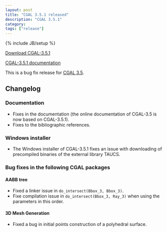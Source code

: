 ```yaml
---
layout: post
title: "CGAL 3.5.1 released"
description: "CGAL 3.5.1"
category:
tags: ["release"]
---
```

{% include JB/setup %}

<i class="glyphicon glyphicon-download"></i>
<a href="https://github.com/CGAL/cgal/releases/tag/releases%2FCGAL-3.5.1">Download CGAL-3.5.1</a>

<i class="glyphicon glyphicon-book"></i>
<a href="https://doc.cgal.org/Manual/3.5.1/doc_html/cgal_manual/packages.html">CGAL-3.5.1 documentation</a>

<p>This is a bug fix release for <a href="../../../../2009/10/05/cgal-35">CGAL 3.5</a>.</p>

<div class="product-detail-info" markdown="1">

## Changelog

### Documentation

-   Fixes in the documentation (the online documentation of CGAL-3.5 is
    now based on CGAL-3.5.1).
-   Fixes to the bibliographic references.

### Windows installer

-   The Windows installer of CGAL-3.5.1 fixes an issue with downloading
    of precompiled binaries of the external library TAUCS.

### Bug fixes in the following CGAL packages

#### AABB tree

-   Fixed a linker issue in `do_intersect(Bbox_3, Bbox_3)`.
-   Fixe compilation issue in `do_intersect(Bbox_3, Ray_3)` when using
    the parameters in this order.

#### 3D Mesh Generation

-   Fixed a bug in initial points construction of a polyhedral surface.
</div>
